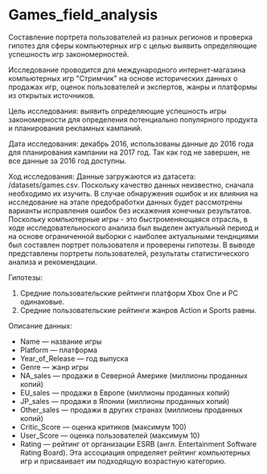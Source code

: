 # Games_field_analysis
Составление портрета пользователей из разных регионов и проверка гипотез для сферы компьютерных игр с целью выявить определяющие успешность игр закономерностей. 

Исследование проводится для международного интернет-магазина компьютерных игр "Стримчик" на основе исторических данных о продажах игр, оценок пользователей и экспертов, жанры и платформы из открытых источников.

Цель исследования: выявить определяющие успешность игры закономерности для определения потенциально популярного продукта и планирования рекламных кампаний.

Дата исследования: декабрь 2016, использованы данные до 2016 года для планирования кампании на 2017 год. Так как год не завершен, не все данные за 2016 год доступны.

Ход исследования: Данные загружаются из датасета: /datasets/games.csv. Поскольку качество данных неизвестно, сначала необходимо их изучить. В случае обнаружения ошибок и их влияния на исследование на этапе предобработки данных будет рассмотрены варианты исправления ошибок без искажения конечных результатов. Поскольку компьютерные игры - это быстроменяющаяся отрасль, в ходе исследовательноского анализа был выделен актуальный период и на основе ограниченной выборки с наиболее актуальными тенднциями был составлен портрет пользователя и проверены гипотезы. В выводе представлены портреты пользователей, результаты статистического анализа и рекомендации. 

Гипотезы:
1. Средние пользовательские рейтинги платформ Xbox One и PC одинаковые.
2. Средние пользовательские рейтинги жанров Action и Sports равны.

   
Описание данных:
- Name — название игры
- Platform — платформа
- Year_of_Release — год выпуска
- Genre — жанр игры
- NA_sales — продажи в Северной Америке (миллионы проданных копий)
- EU_sales — продажи в Европе (миллионы проданных копий)
- JP_sales — продажи в Японии (миллионы проданных копий)
- Other_sales — продажи в других странах (миллионы проданных копий)
- Critic_Score — оценка критиков (максимум 100)
- User_Score — оценка пользователей (максимум 10)
- Rating — рейтинг от организации ESRB (англ. Entertainment Software Rating Board). Эта ассоциация определяет рейтинг компьютерных игр и присваивает им подходящую возрастную категорию.
